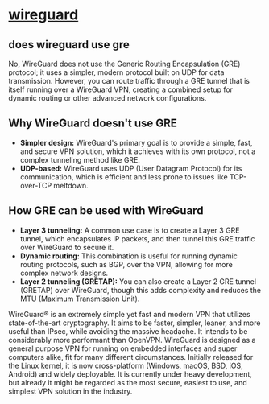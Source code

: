 # **[wireguard](wireguard.com)**

## does wireguard use gre

No, WireGuard does not use the Generic Routing Encapsulation (GRE) protocol; it uses a simpler, modern protocol built on UDP for data transmission. However, you can route traffic through a GRE tunnel that is itself running over a WireGuard VPN, creating a combined setup for dynamic routing or other advanced network configurations.

## Why WireGuard doesn't use GRE

- **Simpler design:** WireGuard's primary goal is to provide a simple, fast, and secure VPN solution, which it achieves with its own protocol, not a complex tunneling method like GRE.
- **UDP-based:** WireGuard uses UDP (User Datagram Protocol) for its communication, which is efficient and less prone to issues like TCP-over-TCP meltdown.

## How GRE can be used with WireGuard

- **Layer 3 tunneling:** A common use case is to create a Layer 3 GRE tunnel, which encapsulates IP packets, and then tunnel this GRE traffic over WireGuard to secure it.
- **Dynamic routing:** This combination is useful for running dynamic routing protocols, such as BGP, over the VPN, allowing for more complex network designs.
- **Layer 2 tunneling (GRETAP):** You can also create a Layer 2 GRE tunnel (GRETAP) over WireGuard, though this adds complexity and reduces the MTU (Maximum Transmission Unit).

WireGuard® is an extremely simple yet fast and modern VPN that utilizes state-of-the-art cryptography. It aims to be faster, simpler, leaner, and more useful than IPsec, while avoiding the massive headache. It intends to be considerably more performant than OpenVPN. WireGuard is designed as a general purpose VPN for running on embedded interfaces and super computers alike, fit for many different circumstances. Initially released for the Linux kernel, it is now cross-platform (Windows, macOS, BSD, iOS, Android) and widely deployable. It is currently under heavy development, but already it might be regarded as the most secure, easiest to use, and simplest VPN solution in the industry.
